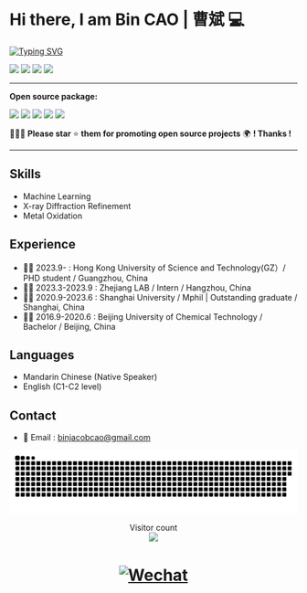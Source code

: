 
  
# Hi there, I am Bin CAO | 曹斌  💻

<p align="left">
<a href="https://github.com/Bin-Cao">
    <img src="https://readme-typing-svg.demolab.com?font=Georgia&size=18&duration=2000&pause=100&multiline=true&width=500&height=80&lines=Bin+CAO+(曹斌);Researcher+%7C+PhD+Student+%7C+FocusOn+XRDdiffraction;AI+%7C+Materials+Informatics+%7C+Machine+Learning" alt="Typing SVG" />
</a>
<br/>
 


 
[![](https://img.shields.io/badge/ResearchGate-Bin%20Cao-yellowgreen)](https://www.researchgate.net/profile/Bin-Cao-37)
[![](https://img.shields.io/badge/Google%20Scholar-Bin%20CAO-orange)](https://scholar.google.com.hk/citations?user=XXCuRdoAAAAJ&hl=zh-CN)
[![](https://img.shields.io/badge/Repositories-GitHub-blue)](https://github.com/Bin-Cao?tab=repositories)
[![](https://img.shields.io/badge/Open--source%20Projects-PyPI-orange)](https://pypi.org/user/CaoBin/)


 
   
---
**Open source package:**

[![](https://img.shields.io/badge/TCLR-GitHub-green)](https://github.com/Bin-Cao/TCLRmodel)
[![](https://img.shields.io/badge/TCGPR-GitHub-green)](https://github.com/Bin-Cao/TCGPR)
[![](https://img.shields.io/badge/Bgolearn-GitHub-green)](https://github.com/Bin-Cao/Bgolearn)
[![](https://img.shields.io/badge/TrAdaBoost-GitHub-green)](https://github.com/Bin-Cao/TrAdaboost)
[![](https://img.shields.io/badge/WPEM-GitHub-green)](https://github.com/Bin-Cao/WPEM)

🤝🤝🤝 **Please star** ⭐️ **them for promoting open source projects** 🌍 **! Thanks !**
  
  
 
---

## Skills
+ Machine Learning 
+ X-ray Diffraction Refinement 
+ Metal Oxidation

## Experience
+ 👨‍🎓 2023.9-     : Hong Kong University of Science and Technology(GZ）/ PHD student / Guangzhou, China
+ 👨‍💻 2023.3-2023.9 : Zhejiang LAB / Intern / Hangzhou, China
+ 👨‍🎓 2020.9-2023.6 : Shanghai University / Mphil | Outstanding graduate / Shanghai, China
+ 👨‍🎓 2016.9-2020.6 : Beijing University of Chemical Technology / Bachelor / Beijing, China

## Languages
+ Mandarin Chinese (Native Speaker)
+ English (C1-C2 level)

## Contact

+ 📨 Email : binjacobcao@gmail.com



<a href=#><img src="contributions.svg"></a>

<p align="center"> 
  Visitor count<br>
  <img src="https://profile-counter.glitch.me/Bin-Cao/count.svg" />
</p>

<h1 align="center">
  <a href=""><img src="https://user-images.githubusercontent.com/86995074/233922132-9ba951ac-05d3-4708-be1b-a06f72ca2bd6.jpg" alt="Wechat" width="230"></a>
</h1>


